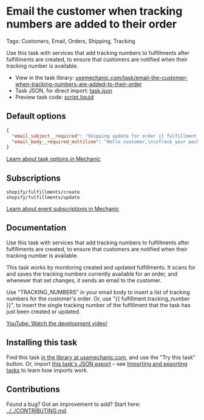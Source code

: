 # Email the customer when tracking numbers are added to their order

Tags: Customers, Email, Orders, Shipping, Tracking

Use this task with services that add tracking numbers to fulfillments after fulfillments are created, to ensure that customers are notified when their tracking number is available.

* View in the task library: [usemechanic.com/task/email-the-customer-when-tracking-numbers-are-added-to-their-order](https://usemechanic.com/task/email-the-customer-when-tracking-numbers-are-added-to-their-order)
* Task JSON, for direct import: [task.json](../../tasks/email-the-customer-when-tracking-numbers-are-added-to-their-order.json)
* Preview task code: [script.liquid](./script.liquid)

## Default options

```json
{
  "email_subject__required": "Shipping update for order {{ fulfillment.order.name | default: \"(number)\" }}",
  "email_body__required_multiline": "Hello customer,\n\nTrack your package: TRACKING_NUMBERS\n\nThanks,\n{{ shop.name }}"
}
```

[Learn about task options in Mechanic](https://docs.usemechanic.com/article/471-task-options)

## Subscriptions

```liquid
shopify/fulfillments/create
shopify/fulfillments/update
```

[Learn about event subscriptions in Mechanic](https://docs.usemechanic.com/article/408-subscriptions)

## Documentation

Use this task with services that add tracking numbers to fulfillments after fulfillments are created, to ensure that customers are notified when their tracking number is available.

This task works by monitoring created and updated fulfillments. It scans for and saves the tracking numbers currently available for an order, and whenever that set changes, it sends an email to the customer.

Use "TRACKING_NUMBERS" in your email body to insert a list of tracking numbers for the customer's order. Or, use "{{ fulfillment.tracking_number }}", to insert the single tracking number of the fulfillment   that the task has just been created or updated.

[YouTube: Watch the development video!](https://youtu.be/W9VztafUY84)

## Installing this task

Find this task [in the library at usemechanic.com](https://usemechanic.com/task/email-the-customer-when-tracking-numbers-are-added-to-their-order), and use the "Try this task" button. Or, import [this task's JSON export](../../tasks/email-the-customer-when-tracking-numbers-are-added-to-their-order.json) – see [Importing and exporting tasks](https://docs.usemechanic.com/article/505-importing-and-exporting-tasks) to learn how imports work.

## Contributions

Found a bug? Got an improvement to add? Start here: [../../CONTRIBUTING.md](../../CONTRIBUTING.md).
